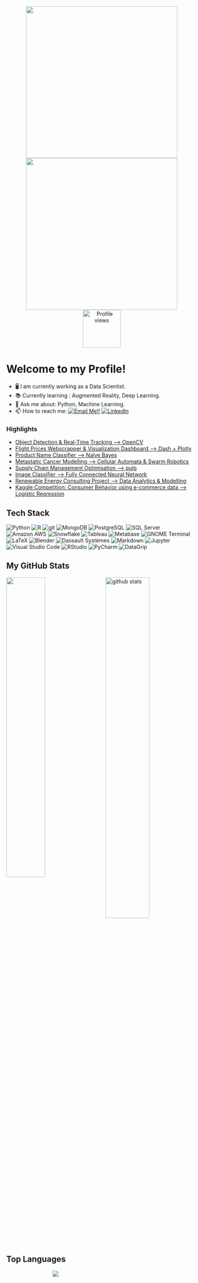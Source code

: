
<div id="header" align="center">
  <img src="https://trynetsolutions.com/TS/software.gif" width="400"/>
   <img src="https://cdn-ajkii.nitrocdn.com/YBRKoDnlCyoTiNPvqrffbRQeoJZpgQUq/assets/static/optimized/rev-1d561e0/wp-content/uploads/2020/05/mob-customcrm.png" width="400"/>
</div> 

<div id="w" align="center">
  <img alt="Profile views" src="https://visitor-badge.glitch.me/badge?page_id=JosephZahar.visitor-badge" width="100"/>
</div>

# Welcome to my Profile!  

- :desktop_computer: I am currently working as a Data Scientist.
- :books: Currently learning : Augmented Reality, Deep Learning.
- 💬 Ask me about: Python, Machine Learning.
- 📫 How to reach me: <a href="mailto:josephzahar3@gmail.com">![Email Me!!](https://img.shields.io/badge/Gmail-ED1C24?style=flat&logo=gmail&logoColor=white)</a> <a href="https://www.linkedin.com/in/josephzahar/">![LinkedIn](https://img.shields.io/badge/LinkedIn-0077B5?style=flat&logo=linkedin&logoColor=white)</a>

### Highlights 
- [Object Detection & Real-Time Tracking --> OpenCV](https://github.com/JosephZahar/Object-Detection-and-Real-Time-Tracking-CV)
- [Flight Prices Webscrapper & Visualization Dashboard --> Dash + Plotly](https://github.com/JosephZahar/Monitor-Webscraped-Flight-Prices-using-Dash-and-Plotly) 
- [Product Name Classifier --> Naïve Bayes](https://github.com/JosephZahar/Product-Name-Classifier) 
- [Metastatic Cancer Modelling --> Cellular Automata & Swarm Robotics](https://github.com/JosephZahar/Modelling-of-Metastatic-Cancer-and-its-Treatment-using-Swarm-Intelligence-Based-Control)
- [Supply Chain Management Optimisation --> pulp](https://github.com/JosephZahar/Optimisation-Supply-Chain-Management)
- [Image Classifier --> Fully Connected Neural Network](https://github.com/JosephZahar/NN-Fashion-Catalog)
- [Renewable Energy Consulting Project --> Data Analytics & Modelling](https://github.com/JosephZahar/Data-Science-Heat-Smart-Orkney)
- [Kaggle Competition: Consumer Behavior using e-commerce data --> Logistic Regression](https://github.com/JosephZahar/RecSys-challenge-kaggle)
<!-- BLOG-POST-LIST:END -->

## Tech Stack
<p>
  <img alt="Python" src="https://img.shields.io/badge/Python%20-%2314354C.svg?style=flat&logo=python&logoColor=white" />
  <img alt="R" src="https://img.shields.io/badge/R%20-blue.svg?style=flat&logo=R&logoColor=white" />
  <img alt="git" src="https://img.shields.io/badge/-Git-F05032?style=flat&logo=git&logoColor=white" />
 
  
  <img alt="MongoDB" src="https://img.shields.io/badge/MongoDB-47A248?logo=MongoDB&logoColor=white&style=flat" />
  <img alt="PostgreSQL" src="https://img.shields.io/badge/PostgreSQL-336791?logo=postgresql&logoColor=white&style=flat" />
  <img alt="SQL Server" src="https://img.shields.io/badge/SQL Server-CC2927?logo=microsoft+sql+server&logoColor=white&style=flat" />
  <img alt="Amazon AWS" src="https://img.shields.io/badge/Amazon AWS-FF9900?logo=Amazon AWS&logoColor=white&style=flat" />
  <img alt="Snowflake" src="https://img.shields.io/badge/Snowflake-29B5E8?logo=Snowflake&logoColor=white&style=flat" />
  
  <img alt="Tableau" src="https://img.shields.io/badge/Tableau-E97627?logo=Tableau&logoColor=white&style=flat" />
  <img alt="Metabase" src="https://img.shields.io/badge/Metabase-509EE3?logo=Metabase&logoColor=white&style=flat" />
  
  <img alt="GNOME Terminal" src="https://img.shields.io/badge/Terminal-241F31?logo=GNOME Terminal&logoColor=white&style=flat" />
  <img alt="LaTeX" src="https://img.shields.io/badge/LaTeX-008080?logo=LaTeX&logoColor=white&style=flat" />
  <img alt="Blender" src="https://img.shields.io/badge/Blender-F5792A?logo=Blender&logoColor=white&style=flat" />
  <img alt="Dassault Systèmes" src="https://img.shields.io/badge/Dassault Systèmes-005386?logo=Dassault Systèmes&logoColor=white&style=flat" />
  <img alt="Markdown" src="https://img.shields.io/badge/Markdown-%23000000.svg?style=flat-square&logo=markdown&logoColor=white" />
  
  <img alt="Jupyter" src="https://img.shields.io/badge/Jupyter-F37626?style=for-the-badge&logo=jupyter&logoColor=white&style=flat" />
  <img alt="Visual Studio Code" src="https://img.shields.io/badge/Visual Studio Code-007ACC?logo=visual+studio+code&logoColor=white&style=flat" />
  <img alt="RStudio" src="https://img.shields.io/badge/RStudio-75AADB?logo=RStudio&logoColor=white&style=flat" />
  <img alt="PyCharm" src="https://img.shields.io/badge/PyCharm-000000?logo=PyCharm&logoColor=white&style=flat" />
  <img alt="DataGrip" src="https://img.shields.io/badge/DataGrip-000000?logo=DataGrip&logoColor=white&style=flat" />
  
## My GitHub Stats

 <img src="https://github-readme-stats-sigma-five.vercel.app/api?username=JosephZahar&show_icons=true&theme=swift" alt="github stats" width="48%" align="right"/>
 <img  src="https://github-readme-streak-stats.herokuapp.com/?user=JosephZahar&theme=swift" width="45%" />
  
  
## Top Languages
<div id="t" align="center">
  <img src="https://github-readme-stats-sigma-five.vercel.app/api/top-langs/?username=JosephZahar&show_icons=true&theme=graywhite&layout=compact" />
</div> 
